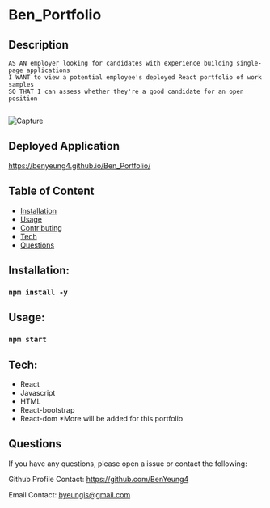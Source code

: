 # Ben_Portfolio

## Description

```
AS AN employer looking for candidates with experience building single-page applications
I WANT to view a potential employee's deployed React portfolio of work samples
SO THAT I can assess whether they're a good candidate for an open position


```
![Capture](https://user-images.githubusercontent.com/52897163/187129009-f40c5758-e4e5-44d0-8662-9b485f0294b3.JPG)

## Deployed Application

https://benyeung4.github.io/Ben_Portfolio/

## Table of Content

- [Installation](#Installation)
- [Usage](#Usage)
- [Contributing](#Contributing)
- [Tech](#Tech)
- [Questions](#Questions)

## Installation:

### `npm install -y`

## Usage:

### `npm start`

## Tech:

- React
- Javascript
- HTML
- React-bootstrap
- React-dom
  \*More will be added for this portfolio

## Questions

If you have any questions, please open a issue or contact the following:

Github Profile Contact: https://github.com/BenYeung4

Email Contact: byeungis@gmail.com
